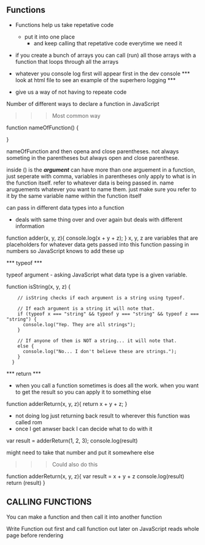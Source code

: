 ## Functions

- Functions help us take repetative code
  - put it into one place
    - and keep calling that repetative code everytime we need it

- if you create a bunch of arrays you can call (run) all those arrays with a function that loops through all the arrays
- whatever you console log first will appear first in the dev console
*** look at html file to see an example of the superhero logging ***


- give us a way of not having to repeate code

Number of different ways to declare a function in JavaScript

>>> Most common way

function nameOfFunction() {

}

nameOfFunction and then opena and close parentheses. not always someting in the parentheses but always open and close parenthese. 

inside () is the ***argument*** can have more than one arguement in a function, just seperate with comma, variables in parentheses only apply to what is in the function itself. refer to whatever data is being passed in. name aruguements whatever you want to name them. just make sure you refer to it by the same variable name within the function itself

can pass in different data types into a function

- deals with same thing over and over again but deals with different information



function adder(x, y, z){
        console.log(x + y + z);
      }
x, y, z are variables that are placeholders for whatever data gets passed into this function
passing in numbers so JavaScript knows to add these up

*** typeof ***

typeof argument - asking JavaScript what data type is a given variable. 

function isString(x, y, z) {

        // isString checks if each argument is a string using typeof.

        // If each argument is a string it will note that.
        if (typeof x === "string" && typeof y === "string" && typeof z === "string") {
          console.log("Yep. They are all strings");
        }

        // If anyone of them is NOT a string... it will note that.
        else {
          console.log("No... I don't believe these are strings.");
        }
      }

*** return ***

- when you call a function sometimes is does all the work. when you want to get the result so you can apply it to something else

function adderReturn(x, y, z){
  return x + y + z;
}
- not doing log just returning back result to wherever this function was called rom
- once I get anwser back I can decide what to do with it

var result = adderReturn(1, 2, 3);
console.log(result)

might need to take that number and put it somewhere else


>>>Could also do this

function adderReturn(x, y, z){
  var result = x + y + z
  console.log(result)
  return (result)
}

## CALLING FUNCTIONS

You can make a function and then call it into another function

Write Function out first and call function out later on
JavaScript reads whole page before rendering






